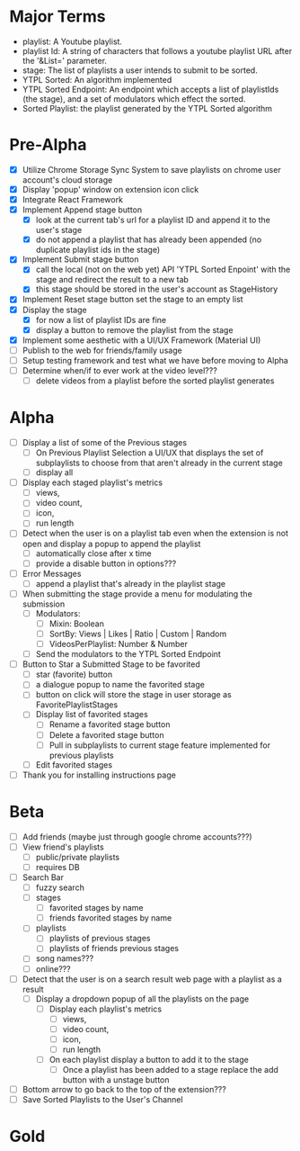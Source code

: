 # Major Terms
- playlist: A Youtube playlist.
- playlist Id: A string of characters that follows a youtube playlist URL after the '&List=' parameter.
- stage: The list of playlists a user intends to submit to be sorted.
- YTPL Sorted: An algorithm implemented 
- YTPL Sorted Endpoint: An endpoint which accepts a list of playlistIds (the stage), and a set of modulators which effect the sorted.
- Sorted Playlist: the playlist generated by the YTPL Sorted algorithm

# Pre-Alpha
- [x] Utilize Chrome Storage Sync System to save playlists on chrome user account's cloud storage
- [x] Display 'popup' window on extension icon click
- [x] Integrate React Framework
- [x] Implement Append stage button 
    - [x] look at the current tab's url for a playlist ID and append it to the user's stage
    - [x] do not append a playlist that has already been appended (no duplicate playlist ids in the stage)
- [x] Implement Submit stage button
    - [x] call the local (not on the web yet) API 'YTPL Sorted Enpoint' with the stage and redirect the result to a new tab
    - [x] this stage should be stored in the user's account as StageHistory
- [x] Implement Reset stage button
        set the stage to an empty list
- [x] Display the stage
    - [x] for now a list of playlist IDs are fine
    - [x] display a button to remove the playlist from the stage
- [x] Implement some aesthetic with a UI/UX Framework (Material UI)
- [ ] Publish to the web for friends/family usage
- [ ] Setup testing framework and test what we have before moving to Alpha
- [ ] Determine when/if to ever work at the video level???
    - [ ] delete videos from a playlist before the sorted playlist generates
# Alpha
- [ ] Display a list of some of the Previous stages    
    - [ ] On Previous Playlist Selection a UI/UX that displays the set of subplaylists to choose from that aren't already in the current stage
    - [ ] display all
- [ ] Display each staged playlist's metrics
    - [ ] views, 
    - [ ] video count, 
    - [ ] icon,
    - [ ] run length
- [ ] Detect when the user is on a playlist tab even when the extension is not open and display a popup to append the playlist
    - [ ] automatically close after x time
    - [ ] provide a disable button in options???
- [ ] Error Messages
    - [ ] append a playlist that's already in the playlist stage    
- [ ] When submitting the stage provide a menu for modulating the submission
    - [ ] Modulators:
        - [ ] Mixin: Boolean
        - [ ] SortBy: Views | Likes | Ratio | Custom | Random
        - [ ] VideosPerPlaylist: Number & Number
    - [ ] Send the modulators to the YTPL Sorted Endpoint
- [ ] Button to Star a Submitted Stage to be favorited 
    - [ ] star (favorite) button
    - [ ] a dialogue popup to name the favorited stage
    - [ ] button on click will store the stage in user storage as FavoritePlaylistStages    
    - [ ] Display list of favorited stages
        - [ ] Rename a favorited stage button 
        - [ ] Delete a favorited stage button
        - [ ] Pull in subplaylists to current stage feature implemented for previous playlists
    - [ ] Edit favorited stages
- [ ] Thank you for installing instructions page    
# Beta
- [ ] Add friends (maybe just through google chrome accounts???)
- [ ] View friend's playlists
    - [ ] public/private playlists
    - [ ] requires DB    
- [ ] Search Bar
    - [ ] fuzzy search 
    - [ ] stages        
        - [ ] favorited stages by name
        - [ ] friends favorited stages by name
    - [ ] playlists
        - [ ] playlists of previous stages
        - [ ] playlists of friends previous stages
    - [ ] song names???
    - [ ] online???
- [ ] Detect that the user is on a search result web page with a playlist as a result
    - [ ] Display a dropdown popup of all the playlists on the page
        - [ ] Display each playlist's metrics
            - [ ] views, 
            - [ ] video count, 
            - [ ] icon,
            - [ ] run length
        - [ ] On each playlist display a button to add it to the stage
            - [ ] Once a playlist has been added to a stage replace the add button with a unstage button
- [ ] Bottom arrow to go back to the top of the extension???     
- [ ] Save Sorted Playlists to the User's Channel       
# Gold  